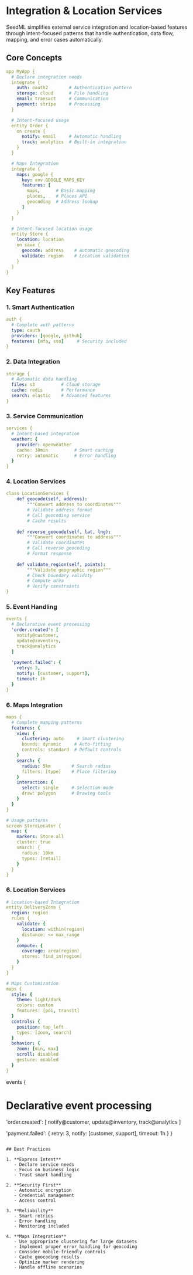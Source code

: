 # Integration & Location Services

SeedML simplifies external service integration and location-based features through intent-focused patterns that handle authentication, data flow, mapping, and error cases automatically.

## Core Concepts

```yaml
app MyApp {
  # Declare integration needs
  integrate {
    auth: oauth2        # Authentication pattern
    storage: cloud      # File handling
    email: transact     # Communication
    payment: stripe     # Processing
  }

  # Intent-focused usage
  entity Order {
    on create {
      notify: email     # Automatic handling
      track: analytics  # Built-in integration
    }
  }

  # Maps Integration
  integrate {
    maps: google {
      key: env.GOOGLE_MAPS_KEY
      features: [
        maps,      # Basic mapping
        places,    # Places API
        geocoding  # Address lookup
      ]
    }
  }

  # Intent-focused location usage
  entity Store {
    location: location
    on save {
      geocode: address    # Automatic geocoding
      validate: region    # Location validation
    }
  }
}
```

## Key Features

### 1. Smart Authentication
```yaml
auth {
  # Complete auth patterns
  type: oauth
  providers: [google, github]
  features: [mfa, sso]     # Security included
}
```

### 2. Data Integration
```yaml
storage {
  # Automatic data handling
  files: s3          # Cloud storage
  cache: redis       # Performance
  search: elastic    # Advanced features
}
```

### 3. Service Communication
```yaml
services {
  # Intent-based integration
  weather: {
    provider: openweather
    cache: 30min          # Smart caching
    retry: automatic      # Error handling
  }
}
```

### 4. Location Services
```yaml
class LocationServices {
    def geocode(self, address):
        """Convert address to coordinates"""
        # Validate address format
        # Call geocoding service
        # Cache results
        
    def reverse_geocode(self, lat, lng):
        """Convert coordinates to address"""
        # Validate coordinates
        # Call reverse geocoding
        # Format response
        
    def validate_region(self, points):
        """Validate geographic region"""
        # Check boundary validity
        # Compute area
        # Verify constraints
}
```

### 5. Event Handling
```yaml
events {
  # Declarative event processing
  'order.created': [
    notify@customer,
    update@inventory,
    track@analytics
  ]
  
  'payment.failed': {
    retry: 3,
    notify: [customer, support],
    timeout: 1h
  }
}
```

### 6. Maps Integration
```yaml
maps {
  # Complete mapping patterns
  features: {
    view: {
      clustering: auto     # Smart clustering
      bounds: dynamic     # Auto-fitting
      controls: standard  # Default controls
    }
    search: {
      radius: 5km        # Search radius
      filters: [type]    # Place filtering
    }
    interaction: {
      select: single     # Selection mode
      draw: polygon      # Drawing tools
    }
  }
}

# Usage patterns
screen StoreLocator {
  map: {
    markers: Store.all
    cluster: true
    search: {
      radius: 10km
      types: [retail]
    }
  }
}
```

### 6. Location Services
```yaml
# Location-based Integration
entity DeliveryZone {
  region: region
  rules {
    validate: {
      location: within(region)
      distance: <= max_range
    }
    compute: {
      coverage: area(region)
      stores: find_in(region)
    }
  }
}

# Maps Customization
maps {
  style: {
    theme: light/dark
    colors: custom
    features: [poi, transit]
  }
  controls: {
    position: top_left
    types: [zoom, search]
  }
  behavior: {
    zoom: [min, max]
    scroll: disabled
    gesture: enabled
  }
}
```

events {
  # Declarative event processing
  'order.created': [
    notify@customer,
    update@inventory,
    track@analytics
  ]
  
  'payment.failed': {
    retry: 3,
    notify: [customer, support],
    timeout: 1h
  }
}
```

## Best Practices

1. **Express Intent**
   - Declare service needs
   - Focus on business logic
   - Trust smart handling

2. **Security First**
   - Automatic encryption
   - Credential management
   - Access control

3. **Reliability**
   - Smart retries
   - Error handling
   - Monitoring included

4. **Maps Integration**
   - Use appropriate clustering for large datasets
   - Implement proper error handling for geocoding
   - Consider mobile-friendly controls
   - Cache geocoding results
   - Optimize marker rendering
   - Handle offline scenarios
